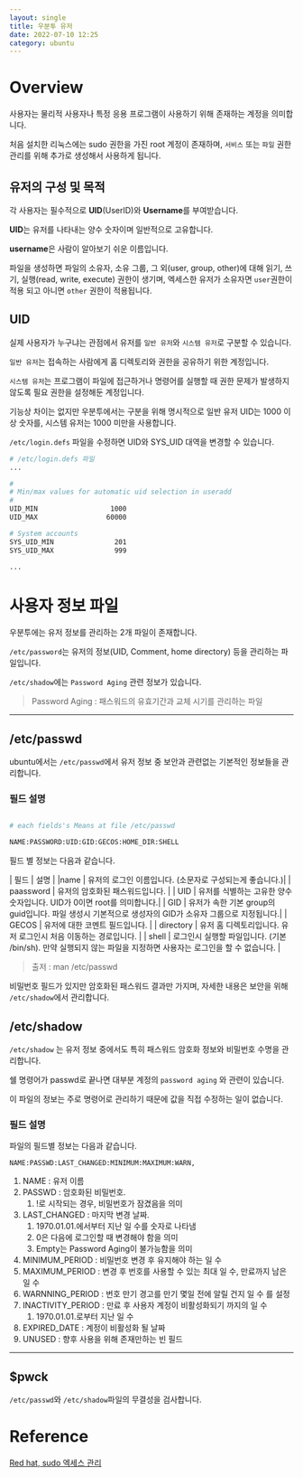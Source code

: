 ```yaml
---
layout: single
title: 우분투 유저
date: 2022-07-10 12:25
category: ubuntu
---
```


# Overview

사용자는 물리적 사용자나 특정 응용 프로그램이 사용하기 위해 존재하는 계정을 의미합니다.<br/>

처음 설치한 리눅스에는 sudo 권한을 가진 root 계정이 존재하며, `서비스` 또는 `파일` 권한 관리를 위해 추가로 생성해서 사용하게 됩니다.

## 유저의 구성 및 목적

각 사용자는 필수적으로 **UID**(UserID)와 **Username**를 부여받습니다.

**UID**는 유저를 나타내는 양수 숫자이며 일반적으로 고유합니다.

 **username**은 사람이 알아보기 쉬운 이름입니다.

 파일을 생성하면 파일의 소유자, 소유 그룹, 그 외(user, group, other)에 대해 읽기, 쓰기, 실행(read, write, execute) 권한이 생기며, 엑세스한 유저가 소유자면 `user`권한이 적용 되고 아니면 `other` 권한이 적용됩니다.

## UID

실제 사용자가 누구냐는 관점에서 유저를 `일반 유저`와 `시스템 유저`로 구분할 수 있습니다.

`일반 유저`는 접속하는 사람에게 홈 디렉토리와 권한을 공유하기 위한 계정입니다.

`시스템 유저`는 프로그램이 파일에 접근하거나 명령어를 실행할 때 권한 문제가 발생하지 않도록 필요 권한을 설정해둔 계정입니다.

기능상 차이는 없지만 우분투에서는 구분을 위해 명시적으로 일반 유저 UID는 1000 이상 숫자를, 시스템 유저는 1000 미만을 사용합니다.

`/etc/login.defs` 파일을 수정하면 UID와 SYS_UID 대역을 변경할 수 있습니다.

```bash
# /etc/login.defs 파일
...

#
# Min/max values for automatic uid selection in useradd
#
UID_MIN                  1000
UID_MAX                 60000

# System accounts
SYS_UID_MIN               201
SYS_UID_MAX               999

...

```

# 사용자 정보 파일

우분투에는 유저 정보를 관리하는 2개 파일이 존재합니다.

`/etc/password`는 유저의 정보(UID, Comment, home directory) 등을 관리하는 파일입니다.

`/etc/shadow`에는 `Password Aging` 관련 정보가 있습니다.

> Password Aging : 패스워드의 유효기간과 교체 시기를 관리하는 파일

---


## /etc/passwd

ubuntu에서는 `/etc/passwd`에서 유저 정보 중 보안과 관련없는 기본적인 정보들을 관리합니다.


### 필드 설명

```bash

# each fields's Means at file /etc/passwd

NAME:PASSWORD:UID:GID:GECOS:HOME_DIR:SHELL

```

 필드 별 정보는 다음과 같습니다.

| 필드 | 설명 |
|name | 유저의 로그인 이름입니다. (소문자로 구성되는게 좋습니다.)|
| paassword | 유저의 암호화된 패스워드입니다. |
| UID | 유저를 식별하는 고유한 양수 숫자입니다. UID가 0이면 root를 의미합니다.|
| GID | 유저가 속한 기본 group의 guid입니다. 파일 생성시 기본적으로 생성자의 GID가 소유자 그룹으로 지정됩니다.|
| GECOS | 유저에 대한 코멘트 필드입니다. |
| directory | 유저 홈 디렉토리입니다. 유저 로그인시 처음 이동하는 경로입니다. |
| shell | 로그인시 실행할 파일입니다. (기본 /bin/sh). 만약 실행되지 않는 파일을 지정하면 사용자는 로그인을 할 수 없습니다. |

> 출저 : man /etc/passwd

비밀번호 필드가 있지만 암호화된 패스워드 결과만 가지며, 자세한 내용은 보안을 위해 `/etc/shadow`에서 관리합니다.

## /etc/shadow

`/etc/shadow` 는 유저 정보 중에서도 특히 패스워드 암호화 정보와 비밀번호 수명을 관리합니다.

쉘 명령어가 passwd로 끝나면 대부분 계정의 `password aging` 와 관련이 있습니다.

이 파일의 정보는 주로 명령어로 관리하기 때문에 값을 직접 수정하는 일이 없습니다.

### 필드 설명

파일의 필드별 정보는 다음과 같습니다.

```console
NAME:PASSWD:LAST_CHANGED:MINIMUM:MAXIMUM:WARN, 
```

1. NAME : 유저 이름
2. PASSWD : 암호화된 비밀번호.
   1. !로 시작되는 경우, 비밀번호가 잠겼음을 의미
3. LAST_CHANGED : 마지막 변경 날짜.
   1. 1970.01.01.에서부터 지난 일 수를 숫자로 나타냄
   2. 0은 다음에 로그인할 때 변경해야 함을 의미
   3. Empty는 Password Aging이 불가능함을 의미
4. MINIMUM_PERIOD : 비밀번호 변경 후 유지해야 하는 일 수
5. MAXIMUM_PERIOD : 변경 후 번호를 사용할 수 있는 최대 일 수, 만료까지 남은 일 수
6. WARNNING_PERIOD : 번호 만기 경고를 만기 몇일 전에 알릴 건지 일 수 를 설정
7. INACTIVITY_PERIOD : 만료 후 사용자 계정이 비활성화되기 까지의 일 수
   1. 1970.01.01.로부터 지난 일 수
8. EXPIRED_DATE : 계정이 비활성화 될 날짜
9. UNUSED : 향후 사용을 위해 존재만하는 빈 필드

---


## $pwck

`/etc/passwd`와 `/etc/shadow`파일의 무결성을 검사합니다.

# Reference

[Red hat, sudo 엑세스 관리](https://access.redhat.com/documentation/en-us/red_hat_enterprise_linux/8/html/configuring_basic_system_settings/managing-sudo-access_configuring-basic-system-settings)